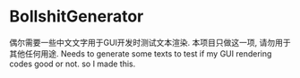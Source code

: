 # BollshitGenerator
偶尔需要一些中文文字用于GUI开发时测试文本渲染. 本项目只做这一项, 请勿用于其他任何用途.
Needs to generate some texts to test if my GUI rendering codes good or not. so I made this.
